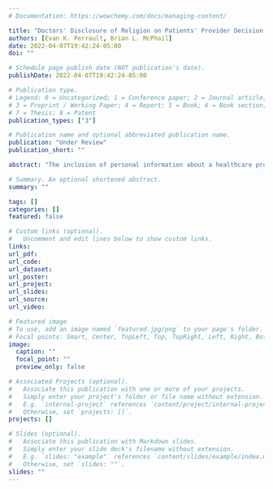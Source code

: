 ```yaml
---
# Documentation: https://wowchemy.com/docs/managing-content/

title: "Doctors' Disclosure of Religion on Patients' Provider Decision: An Experiment"
authors: [Evan K. Perrault, Brian L. McPhail]
date: 2022-04-07T19:42:24-05:00
doi: ""

# Schedule page publish date (NOT publication's date).
publishDate: 2022-04-07T19:42:24-05:00

# Publication type.
# Legend: 0 = Uncategorized; 1 = Conference paper; 2 = Journal article;
# 3 = Preprint / Working Paper; 4 = Report; 5 = Book; 6 = Book section;
# 7 = Thesis; 8 = Patent
publication_types: ["3"]

# Publication name and optional abbreviated publication name.
publication: "Under Review"
publication_short: ""

abstract: "The inclusion of personal information about a healthcare provider is becoming more prevalent within online biographies as a means to help patients make more informed decisions about their future care. While many doctors indicate they are religious, and that spiritual wellbeing is an important part of one’s overall health, what is unclear is what impact this sort of disclosure within an online biography might have on a prospective patient’s perceptions of that provider. The current study took the form of a 2 (gender of provider: man; woman) x 2 (religion disclosure: yes; no) x 2 (activity: singing in choir; playing on softball team) between-subjects experiment. Participants (n=551) were randomly assigned to view one of the eight biography conditions, and then asked to rate their perceptions of the doctor, and whether they would choose to make a future appointment with that doctor. While there were no differences in perceptions (e.g., liking, trustworthiness), more participants who viewed a biography with a religion disclosure indicated an unwillingness to make a future appointment with that doctor. A moderated mediation analysis revealed that this effect is only significant for participants with low levels of religiosity, and is explained by these participants feeling less similar to an explicitly religious doctor. Open-ended responses justifying their decisions found that religion disclosure played a much larger role in not choosing the doctor (20% of responses) than for choosing the doctor (3% of responses). Recommendations for doctors contemplating adding an item about religion within their online biographies are discussed."

# Summary. An optional shortened abstract.
summary: ""

tags: []
categories: []
featured: false

# Custom links (optional).
#   Uncomment and edit lines below to show custom links.
links:
url_pdf:
url_code:
url_dataset:
url_poster:
url_project:
url_slides:
url_source:
url_video:

# Featured image
# To use, add an image named `featured.jpg/png` to your page's folder.
# Focal points: Smart, Center, TopLeft, Top, TopRight, Left, Right, BottomLeft, Bottom, BottomRight.
image:
  caption: ""
  focal_point: ""
  preview_only: false

# Associated Projects (optional).
#   Associate this publication with one or more of your projects.
#   Simply enter your project's folder or file name without extension.
#   E.g. `internal-project` references `content/project/internal-project/index.md`.
#   Otherwise, set `projects: []`.
projects: []

# Slides (optional).
#   Associate this publication with Markdown slides.
#   Simply enter your slide deck's filename without extension.
#   E.g. `slides: "example"` references `content/slides/example/index.md`.
#   Otherwise, set `slides: ""`.
slides: ""
---
```

